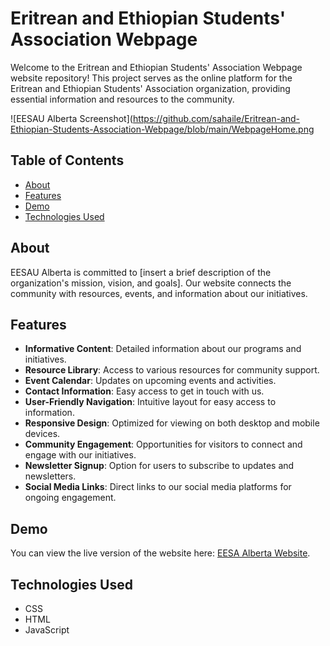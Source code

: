 # Eritrean and Ethiopian Students' Association Webpage

Welcome to the Eritrean and Ethiopian Students' Association Webpage website repository! This project serves as the online platform for the Eritrean and Ethiopian Students' Association organization, providing essential information and resources to the community.

![EESAU Alberta Screenshot](https://github.com/sahaile/Eritrean-and-Ethiopian-Students-Association-Webpage/blob/main/WebpageHome.png


## Table of Contents

- [About](#about)
- [Features](#features)
- [Demo](#demo)
- [Technologies Used](#technologies-used)


## About

EESAU Alberta is committed to [insert a brief description of the organization's mission, vision, and goals]. Our website connects the community with resources, events, and information about our initiatives.

## Features

- **Informative Content**: Detailed information about our programs and initiatives.
- **Resource Library**: Access to various resources for community support.
- **Event Calendar**: Updates on upcoming events and activities.
- **Contact Information**: Easy access to get in touch with us.
- **User-Friendly Navigation**: Intuitive layout for easy access to information.
- **Responsive Design**: Optimized for viewing on both desktop and mobile devices.
- **Community Engagement**: Opportunities for visitors to connect and engage with our initiatives.
- **Newsletter Signup**: Option for users to subscribe to updates and newsletters.
- **Social Media Links**: Direct links to our social media platforms for ongoing engagement.


## Demo

You can view the live version of the website here: [EESA Alberta Website](https://eesaualberta.netlify.app/).

## Technologies Used
- CSS
- HTML
- JavaScript
